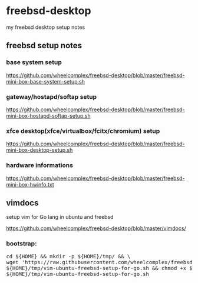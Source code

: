 # freebsd-desktop
my freebsd desktop setup notes

## freebsd setup notes

### base system setup

https://github.com/wheelcomplex/freebsd-desktop/blob/master/freebsd-mini-box-base-system-setup.sh

### gateway/hostapd/softap setup

https://github.com/wheelcomplex/freebsd-desktop/blob/master/freebsd-mini-box-hostapd-softap-setup.sh

### xfce desktop(xfce/virtualbox/fcitx/chromium) setup

https://github.com/wheelcomplex/freebsd-desktop/blob/master/freebsd-mini-box-desktop-setup.sh

### hardware informations

https://github.com/wheelcomplex/freebsd-desktop/blob/master/freebsd-mini-box-hwinfo.txt

## vimdocs

setup vim for Go lang in ubuntu and freebsd

https://github.com/wheelcomplex/freebsd-desktop/blob/master/vimdocs/

### bootstrap:
<pre>
cd ${HOME} && mkdir -p ${HOME}/tmp/ && \
wget 'https://raw.githubusercontent.com/wheelcomplex/freebsd-desktop/master/vimdosc/vim-ubuntu-freebsd-setup-for-go.sh' -O \
${HOME}/tmp/vim-ubuntu-freebsd-setup-for-go.sh && chmod +x ${HOME}/tmp/vim-ubuntu-freebsd-setup-for-go.sh && \
${HOME}/tmp/vim-ubuntu-freebsd-setup-for-go.sh
</pre>
